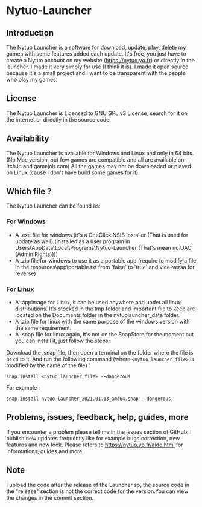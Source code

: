 # Nytuo-Launcher

## Introduction
 
The Nytuo Launcher is a software for download, update, play, delete my games with some features added each update.
It's free, you just have to create a Nytuo account on my website (https://nytuo.yo.fr) or directly in the launcher.
I made it very simply for use (I think it is).
I made it open source because it's a small project and I want to be transparent with the people who play my games.

## License
The Nytuo Launcher is Licensed to GNU GPL v3 License, search for it on the internet or directly in the source code.

## Availability
The Nytuo Launcher is available for Windows and Linux and only in 64 bits. (No Mac version, but few games are compatible and all are available on Itch.io and gamejolt.com) 
All the games may not be downloaded or played on Linux (cause I don't have build some games for it).

## Which file ?
The Nytuo Launcher can be found as:
### For Windows
- A .exe file for windows (it's a OneClick NSIS Installer (That is used for update as well),(installed as a user program in Users\AppData\Local\Programs\Nytuo-Launcher (That's mean no UAC (Admin Rights))))
- A .zip file for windows to use it as a portable app (require to modify a file in the resources\app\portable.txt from 'false' to 'true' and vice-versa for reverse)
### For Linux
- A .appimage for Linux, it can be used anywhere and under all linux distributions. It's stocked in the tmp folder and important file to keep are located on the Documents folder in the nytuolauncher_data folder.
- A .zip file for linux with the same purpose of the windows version with the same requirement.
- A .snap file for linux again, It's not on the SnapStore for the moment but you can install it, just follow the steps:

Download the .snap file, then open a terminal on the folder where the file is or ```cd``` to it. And run the following command (where ```<nytuo_launcher_file>``` is modified by the name of the file) :

```
snap install <nytuo_launcher_file> --dangerous
```

For example :
```
snap install nytuo-launcher_2021.01.13_amd64.snap --dangerous
```
## Problems, issues, feedback, help, guides, more
If you encounter a problem please tell me in the issues section of GitHub.
I publish new updates frequently like for example bugs correction, new features and new look.
Please refers to https://nytuo.yo.fr/aide.html for informations, guides and more.

## Note 
I upload the code after the release of the Launcher so, the source code in the "release" section is not the correct code for the version.You can view the changes in the commit section.
